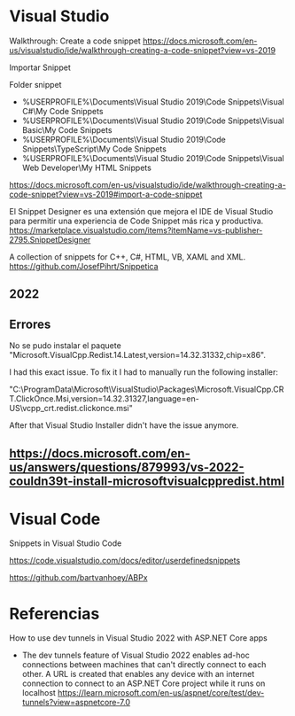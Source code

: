 # Visual Studio

Walkthrough: Create a code snippet
https://docs.microsoft.com/en-us/visualstudio/ide/walkthrough-creating-a-code-snippet?view=vs-2019


Importar Snippet

Folder snippet

- %USERPROFILE%\Documents\Visual Studio 2019\Code Snippets\Visual C#\My Code Snippets
- %USERPROFILE%\Documents\Visual Studio 2019\Code Snippets\Visual Basic\My Code Snippets
- %USERPROFILE%\Documents\Visual Studio 2019\Code Snippets\TypeScript\My Code Snippets 
- %USERPROFILE%\Documents\Visual Studio 2019\Code Snippets\Visual Web Developer\My HTML Snippets



https://docs.microsoft.com/en-us/visualstudio/ide/walkthrough-creating-a-code-snippet?view=vs-2019#import-a-code-snippet


El Snippet Designer es una extensión que mejora el IDE de Visual Studio para permitir una experiencia de Code Snippet más rica y productiva.
https://marketplace.visualstudio.com/items?itemName=vs-publisher-2795.SnippetDesigner


A collection of snippets for C++, C#, HTML, VB, XAML and XML. 
https://github.com/JosefPihrt/Snippetica

## 2022

Errores
-------------

No se pudo instalar el paquete "Microsoft.VisualCpp.Redist.14.Latest,version=14.32.31332,chip=x86".


I had this exact issue. To fix it I had to manually run the following installer:

"C:\ProgramData\Microsoft\VisualStudio\Packages\Microsoft.VisualCpp.CRT.ClickOnce.Msi,version=14.32.31327,language=en-US\vcpp_crt.redist.clickonce.msi"

After that Visual Studio Installer didn't have the issue anymore.

https://docs.microsoft.com/en-us/answers/questions/879993/vs-2022-couldn39t-install-microsoftvisualcppredist.html
-------------

# Visual Code

Snippets in Visual Studio Code

https://code.visualstudio.com/docs/editor/userdefinedsnippets


https://github.com/bartvanhoey/ABPx


# Referencias

How to use dev tunnels in Visual Studio 2022 with ASP.NET Core apps
- The dev tunnels feature of Visual Studio 2022 enables ad-hoc connections between machines that can't directly connect to each other. A URL is created that enables any device with an internet connection to connect to an ASP.NET Core project while it runs on localhost
https://learn.microsoft.com/en-us/aspnet/core/test/dev-tunnels?view=aspnetcore-7.0

